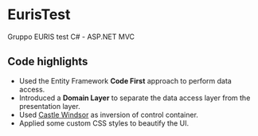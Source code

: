 # EurisTest
Gruppo EURIS test C# - ASP.NET MVC

## Code highlights
* Used the Entity Framework **Code First** approach to perform data access.
* Introduced a **Domain Layer** to separate the data access layer from the presentation layer.
* Used [Castle Windsor](http://www.castleproject.org/projects/windsor/) as inversion of control container.  
* Applied some custom CSS styles to beautify the UI.
